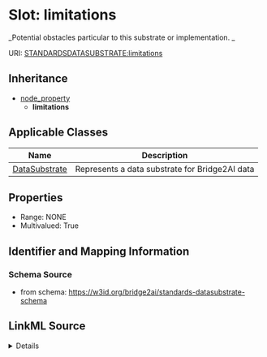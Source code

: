 # Slot: limitations
_Potential obstacles particular to this substrate or implementation. _


URI: [STANDARDSDATASUBSTRATE:limitations](STANDARDSDATASUBSTRATE:limitations)




## Inheritance

* [node_property](node_property.md)
    * **limitations**





## Applicable Classes

| Name | Description |
| --- | --- |
[DataSubstrate](DataSubstrate.md) | Represents a data substrate for Bridge2AI data






## Properties

* Range: NONE
* Multivalued: True








## Identifier and Mapping Information







### Schema Source


* from schema: https://w3id.org/bridge2ai/standards-datasubstrate-schema




## LinkML Source

<details>
```yaml
name: limitations
description: 'Potential obstacles particular to this substrate or implementation. '
from_schema: https://w3id.org/bridge2ai/standards-datasubstrate-schema
rank: 1000
is_a: node property
domain: NamedThing
multivalued: true
alias: limitations
domain_of:
- DataSubstrate

```
</details>
